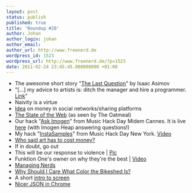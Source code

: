 ```yaml
---
layout: post
status: publish
published: true
title: 'Roundup #28'
author: Johan
author_login: johan
author_email:
author_url: http://www.freenerd.de
wordpress_id: 1523
wordpress_url: http://www.freenerd.de/?p=1523
date: 2011-02-24 23:45:45.000000000 +01:00
---
```

<ul>
	<li>The awesome short story "<a href="http://filer.case.edu/dts8/thelastq.htm">The Last Question</a>" by Isaac Asimov</li>
	<li>"[...] my advice to artists is: ditch the manager and hire a programmer. <a href="http://soundsideascolours.tumblr.com/post/2711595078/beyond-myspace">Link</a>"</li>
	<li>Naivity is a virtue</li>
	<li><a href="http://modernerd.com/post/2812040784/doing-it-for-a-living">Idea</a> on money in social networks/sharing platforms</li>
	<li><a href="http://theoatmeal.com/comics/state_web_winter">The State of the Web</a> (as seen by The Oatmeal)</li>
	<li>Our hack "<a href="http://wiki.musichackday.org/index.php?title=Ask_Imogen">Ask Imogen</a>" from Music Hack Day Midem Cannes. It is live <a href="http://ask.imogenheap.com">here</a> (with Imogen Heap answering questions!)</li>
	<li>My hack "<a href="http://wiki.musichackday.org/index.php?title=InstaSamples">InstaSamples</a>" from Music Hack Day New York. <a href="http://www.youtube.com/watch?v=aFyXc-7WeYM">Video</a></li>
	<li><a href="http://kottke.org/11/01/who-said-art-has-to-cost-money">Who said art has to cost money?</a></li>
	<li>If in doubt, go out</li>
	<li>This will be our response to violence | <a href="http://twitpic.com/3oi4x7">Pic</a></li>
	<li>Funktion One's owner on why they're the best | <a href="http://www.residentadvisor.net/feed-item.aspx?id=20640">Video</a></li>
	<li><a href="http://www.randsinrepose.com/archives/2011/01/17/managing_nerds.html">Managing Nerds</a></li>
	<li><a href="http://www.bikeshed.com/">Why Should I Care What Color the Bikeshed Is?</a></li>
	<li>A short <a href="http://freenerd.tumblr.com/post/3422094260/screen">intro to screen</a></li>
	<li><a href="https://chrome.google.com/extensions/detail/ddngkjbldiejbheifcmnfmmfiniimbbg">Nicer JSON in Chrome</a></li>
</ul>





